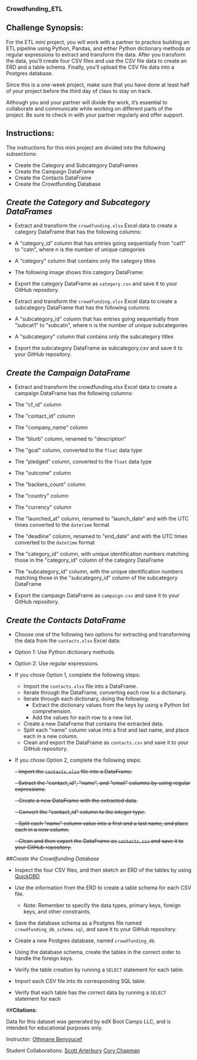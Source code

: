 ### Crowdfunding_ETL

## **Challenge Synopsis:**

For the ETL mini project, you will work with a partner to practice building an ETL pipeline using Python, Pandas, and either Python dictionary methods or regular expressions to extract and transform the data. After you transform the data, you'll create four CSV files and use the CSV file data to create an ERD and a table schema. Finally, you’ll upload the CSV file data into a Postgres database.

Since this is a one-week project, make sure that you have done at least half of your project before the third day of class to stay on track.

Although you and your partner will divide the work, it’s essential to collaborate and communicate while working on different parts of the project. Be sure to check in with your partner regularly and offer support.

## **Instructions:**

The instructions for this mini project are divided into the following subsections:

- Create the Category and Subcategory DataFrames
- Create the Campaign DataFrame
- Create the Contacts DataFrame
- Create the Crowdfunding Database
  
## *Create the Category and Subcategory DataFrames*

- Extract and transform the `crowdfunding.xlsx` Excel data to create a category DataFrame that has the following columns:

- A "category_id" column that has entries going sequentially from "cat1" to "catn", where n is the number of unique categories

- A "category" column that contains only the category titles

- The following image shows this category DataFrame:

- Export the category DataFrame as `category.csv` and save it to your GitHub repository.

- Extract and transform the `crowdfunding.xlsx` Excel data to create a subcategory DataFrame that has the following columns:

- A "subcategory_id" column that has entries going sequentially from "subcat1" to "subcatn", where n is the number of unique subcategories

- A "subcategory" column that contains only the subcategory titles

- Export the subcategory DataFrame as subcategory.csv and save it to your GitHub repository.

## *Create the Campaign DataFrame*

- Extract and transform the crowdfunding.xlsx Excel data to create a campaign DataFrame has the following columns:

- The "cf_id" column

- The "contact_id" column

- The "company_name" column

- The "blurb" column, renamed to "description"

- The "goal" column, converted to the `float` data type

- The "pledged" column, converted to the `float` data type

- The "outcome" column

- The "backers_count" column

- The "country" column

- The "currency" column

- The "launched_at" column, renamed to "launch_date" and with the UTC times converted to the `datetime` format

- The "deadline" column, renamed to "end_date" and with the UTC times converted to the `datetime` format

- The "category_id" column, with unique identification numbers matching those in the "category_id" column of the category DataFrame

- The "subcategory_id" column, with the unique identification numbers matching those in the "subcategory_id" column of the subcategory DataFrame

- Export the campaign DataFrame as `campaign.csv` and save it to your GitHub repository.

## *Create the Contacts DataFrame*

- Choose one of the following two options for extracting and transforming the data from the `contacts.xlsx` Excel data:

- Option 1: Use Python dictionary methods.

- Option 2: Use regular expressions.

- If you chose Option 1, complete the following steps:

  - Import the `contacts.xlsx` file into a DataFrame.
  - Iterate through the DataFrame, converting each row to a dictionary.
  - Iterate through each dictionary, doing the following:
    - Extract the dictionary values from the keys by using a Python list comprehension.
    - Add the values for each row to a new list.
  - Create a new DataFrame that contains the extracted data.
  - Split each "name" column value into a first and last name, and place each in a new column.
  - Clean and export the DataFrame as `contacts.csv` and save it to your GitHub repository.
      
- If you chose Option 2, complete the following steps:

    ~~- Import the `contacts.xlsx` file into a DataFrame.~~
  
    ~~- Extract the "contact_id", "name", and "email" columns by using regular expressions.~~
  
    ~~- Create a new DataFrame with the extracted data.~~
  
    ~~- Convert the "contact_id" column to the integer type.~~
  
    ~~- Split each "name" column value into a first and a last name, and place each in a new column.~~
  
    ~~- Clean and then export the DataFrame as `contacts.csv` and save it to your GitHub repository.~~

##*Create the Crowdfunding Database*

- Inspect the four CSV files, and then sketch an ERD of the tables by using [QuickDBD](https://www.quickdatabasediagrams.com/)

- Use the information from the ERD to create a table schema for each CSV file.
    - Note: Remember to specify the data types, primary keys, foreign keys, and other constraints.

- Save the database schema as a Postgres file named `crowdfunding_db_schema.sql`, and save it to your GitHub repository.

- Create a new Postgres database, named `crowdfunding_db`.

- Using the database schema, create the tables in the correct order to handle the foreign keys.

- Verify the table creation by running a `SELECT` statement for each table.

- Import each CSV file into its corresponding SQL table.

- Verify that each table has the correct data by running a `SELECT` statement for each

##**Citations:**

Data for this dataset was generated by edX Boot Camps LLC, and is intended for educational purposes only.

Instructor: [Othmane Benyoucef](https://www.linkedin.com/in/othmane-benyoucef-219a8637/)

Student Collaborations: [Scott Arterbury](https://www.linkedin.com/in/arterbury/) [Cory Chapman](https://www.linkedin.com/in/thatcorygirl/)
